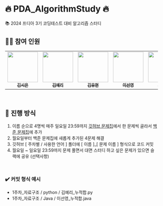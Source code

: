 # 🔥 PDA_AlgorithmStudy 🔥
📚 2024 프디아 3기 코딩테스트 대비 알고리즘 스터디

## 🙋‍♀️ 참여 인원

<table>
<tr>
<td align="center"><a href="https://github.com/lvolzdev"><img src="https://avatars.githubusercontent.com/u/63188042?v=4" width="100px;" alt=""/><br /><sub><b>김시은</b></sub></a></td>
<td align="center"><a href="https://github.com/rlafl7942"><img src="https://avatars.githubusercontent.com/u/46741373?v=4" width="100px;" alt=""/><br /><sub><b>김예리</b></sub></a></td>
<td align="center"><a href="https://github.com/youhyeoneee"><img src="https://avatars.githubusercontent.com/u/37354574?v=4" width="100px;" alt=""/><br /><sub><b>김유현</b></sub></a></td>
<td align="center"><a href="https://github.com/godltjsdud"><img src="https://avatars.githubusercontent.com/u/71091090?v=4" width="100px;" alt=""/><br /><sub><b>이선영</b></sub></a></td>
<td align="center"><a href="https://github.com/eehanseul"><img src="https://avatars.githubusercontent.com/u/129421334?v=4" width="100px;" alt=""/><br /><sub><b>이한슬</b></sub></a></td>
<td align="center"><a href="https://github.com/chaeheonjeong"><img src="https://avatars.githubusercontent.com/u/116990111?v=4" width="100px;" alt=""/><br /><sub><b>정채헌</b></sub></a>
</tr>
</table>

<br>

## 🔎 진행 방식

1. 이름 순으로 4명씩 매주 일요일 23:59까지 [깃허브 문제집](https://github.com/tony9402/baekjoon)에서 한 문제씩 골라서 [백준 문제집](https://www.acmicpc.net/group/19666)에 추가
2. 월요일부터 백준 문제집에 새롭게 추가된 4문제 해결
3. 깃허브 [ 주차별 / 사용한 언어 ] 폴더에 [ 이름 ]_[ 문제 이름 ] 형식으로 코드 커밋
4. 월요일 ~ 일요일 23:59까지 문제 풀면서 대면 스터디 하고 싶은 문제가 있으면 슬랙에 공유 (선택사항)

<br>

### ✔️ 커밋 형식 예시
* 1주차_자료구조 / python / 김예리_누적합.py
* 1주차_자료구조 / Java / 이선영_누적합.java
